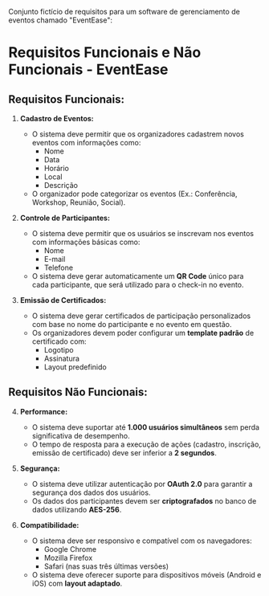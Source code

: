 Conjunto fictício de requisitos para um software de gerenciamento de eventos chamado "EventEase":

# Requisitos Funcionais e Não Funcionais - EventEase

## Requisitos Funcionais:

1. **Cadastro de Eventos:**
   - O sistema deve permitir que os organizadores cadastrem novos eventos com informações como:
     - Nome
     - Data
     - Horário
     - Local
     - Descrição
   - O organizador pode categorizar os eventos (Ex.: Conferência, Workshop, Reunião, Social).

2. **Controle de Participantes:**
   - O sistema deve permitir que os usuários se inscrevam nos eventos com informações básicas como:
     - Nome
     - E-mail
     - Telefone
   - O sistema deve gerar automaticamente um **QR Code** único para cada participante, que será utilizado para o check-in no evento.

3. **Emissão de Certificados:**
   - O sistema deve gerar certificados de participação personalizados com base no nome do participante e no evento em questão.
   - Os organizadores devem poder configurar um **template padrão** de certificado com:
     - Logotipo
     - Assinatura
     - Layout predefinido

## Requisitos Não Funcionais:

4. **Performance:**
   - O sistema deve suportar até **1.000 usuários simultâneos** sem perda significativa de desempenho.
   - O tempo de resposta para a execução de ações (cadastro, inscrição, emissão de certificado) deve ser inferior a **2 segundos**.

5. **Segurança:**
   - O sistema deve utilizar autenticação por **OAuth 2.0** para garantir a segurança dos dados dos usuários.
   - Os dados dos participantes devem ser **criptografados** no banco de dados utilizando **AES-256**.

6. **Compatibilidade:**
   - O sistema deve ser responsivo e compatível com os navegadores:
     - Google Chrome
     - Mozilla Firefox
     - Safari (nas suas três últimas versões)
   - O sistema deve oferecer suporte para dispositivos móveis (Android e iOS) com **layout adaptado**.
